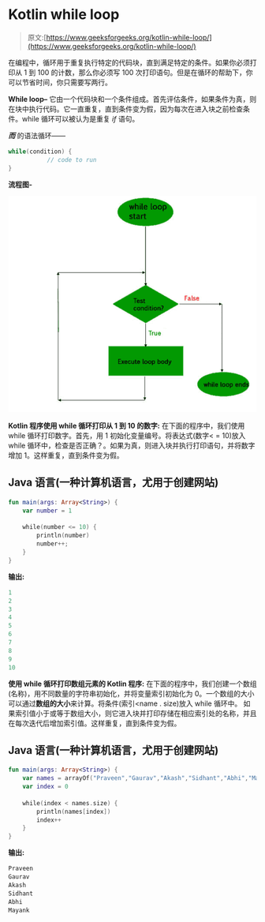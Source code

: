 # Kotlin while loop

> 原文:[https://www.geeksforgeeks.org/kotlin-while-loop/](https://www.geeksforgeeks.org/kotlin-while-loop/)

在编程中，循环用于重复执行特定的代码块，直到满足特定的条件。如果你必须打印从 1 到 100 的计数，那么你必须写 100 次打印语句。但是在循环的帮助下，你可以节省时间，你只需要写两行。

**While loop–**
它由一个代码块和一个条件组成。首先评估条件，如果条件为真，则在块中执行代码。它一直重复，直到条件变为假，因为每次在进入块之前检查条件。while 循环可以被认为是重复 *if* 语句。

***而*** 的语法循环——

```kt
while(condition) {
           // code to run
}
```

**流程图-**

![](img/7a185c7e34ba9db4e8c1b2f9baff285f.png)

**Kotlin 程序使用 while 循环打印从 1 到 10 的数字:**
在下面的程序中，我们使用 while 循环打印数字。首先，用 1 初始化变量编号。将表达式(数字< = 10)放入 while 循环中，检查是否正确？。如果为真，则进入块并执行打印语句，并将数字增加 1。这样重复，直到条件变为假。

## Java 语言(一种计算机语言，尤用于创建网站)

```kt
fun main(args: Array<String>) {
    var number = 1

    while(number <= 10) {
        println(number)
        number++;
    }
}
```

**输出:**

```kt
1
2
3
4
5
6
7
8
9
10
```

**使用 while 循环打印数组元素的 Kotlin 程序:**
在下面的程序中，我们创建一个数组(名称)，用不同数量的字符串初始化，并将变量索引初始化为 0。一个数组的大小可以通过**数组的大小**来计算。将条件(索引<name . size)放入 while 循环中。
如果索引值小于或等于数组大小，则它进入块并打印存储在相应索引处的名称，并且在每次迭代后增加索引值。这样重复，直到条件变为假。

## Java 语言(一种计算机语言，尤用于创建网站)

```kt
fun main(args: Array<String>) {
    var names = arrayOf("Praveen","Gaurav","Akash","Sidhant","Abhi","Mayank")
    var index = 0

    while(index < names.size) {
        println(names[index])
        index++
    }
}
```

**输出:**

```kt
Praveen
Gaurav
Akash
Sidhant
Abhi
Mayank
```